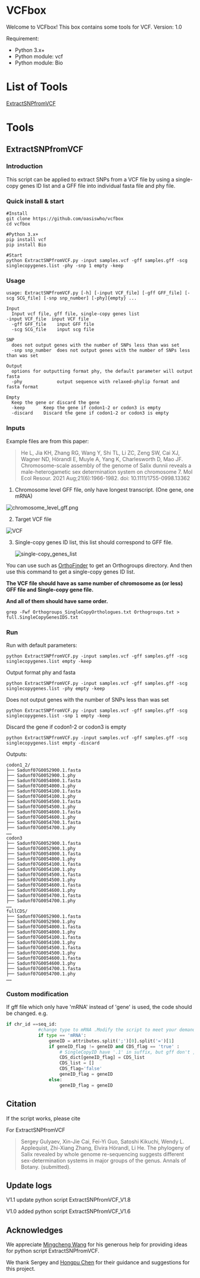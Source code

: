 # VCFbox

Welcome to VCFbox! This box contains some tools for VCF. Version: 1.0



Requirement: 

* Python 3.x+
* Python module: vcf
* Python module: Bio



# List of Tools

<a href="#ExtractSNPfromVCF">ExtractSNPfromVCF</a>





# Tools

## <span name = "ExtractSNPfromVCF">ExtractSNPfromVCF</span>

### Introduction

This script can be applied to extract SNPs from a VCF file by using a single-copy genes ID list and a GFF file into individual fasta file and phy file.



### Quick install & start

```
#Install
git clone https://github.com/oasiswho/vcfbox
cd vcfbox

#Python 3.x+
pip install vcf
pip install Bio

#Start
python ExtractSNPfromVCF.py -input samples.vcf -gff samples.gff -scg singlecopygenes.list -phy -snp 1 empty -keep
```



### Usage

```
usage: ExtractSNPfromVCF.py [-h] [-input VCF_file] [-gff GFF_file] [-scg SCG_file] [-snp snp_number] [-phy]{empty} ...
        
Input
  Input vcf file, gff file, single-copy genes list
-input VCF_file  input VCF file
  -gff GFF_file    input GFF file
  -scg SCG_file    input scg file

SNP
  does not output genes with the number of SNPs less than was set
  -snp snp_number  does not output genes with the number of SNPs less than was set

Output
  options for outputting format phy, the default parameter will output fasta
  -phy             output sequence with relaxed-phylip format and fasta format

Empty
  Keep the gene or discard the gene
  -keep       Keep the gene if codon1-2 or codon3 is empty
  -discard    Discard the gene if codon1-2 or codon3 is empty

```



### Inputs

Example files are from this paper:

> He L, Jia KH, Zhang RG, Wang Y, Shi TL, Li ZC, Zeng SW, Cai XJ, Wagner ND, Hörandl E, Muyle A, Yang K, Charlesworth D, Mao JF. Chromosome-scale assembly of the genome of Salix dunnii reveals a male-heterogametic sex determination system on chromosome 7. Mol Ecol Resour. 2021 Aug;21(6):1966-1982. doi: 10.1111/1755-0998.13362



1. Chromosome level GFF file, only have longest transcript. (One gene, one mRNA)

![chromosome_level_gff.png](images/ExtractedSNPfromVCF/chromosome_level_gff.png)



2. Target VCF file

![VCF](images/ExtractedSNPfromVCF/VCF.png)



3. Single-copy genes ID list, this list should correspond to GFF file. 

   

   ![single-copy_genes_list](images/ExtractedSNPfromVCF/single-copy_genes_list.png)

You can use such as [OrthoFinder](https://github.com/davidemms/OrthoFinder) to get an Orthogroups directory. And then use this command to get a single-copy genes ID list.

**The VCF file should have as same number of chromosome as (or less) GFF file and Single-copy gene file.**

**And all of them should have same order.**

```shell
grep -Fwf Orthogroups_SingleCopyOrthologues.txt Orthogroups.txt > full.SingleCopyGenesIDS.txt
```



### Run

Run with default parameters:

```
python ExtractSNPfromVCF.py -input samples.vcf -gff samples.gff -scg singlecopygenes.list empty -keep
```

Output format phy and fasta

```
python ExtractSNPfromVCF.py -input samples.vcf -gff samples.gff -scg singlecopygenes.list -phy empty -keep
```

Does not output genes with the number of SNPs less than was set

```
python ExtractSNPfromVCF.py -input samples.vcf -gff samples.gff -scg singlecopygenes.list -snp 1 empty -keep
```

 Discard the gene if codon1-2 or codon3 is empty

```
python ExtractSNPfromVCF.py -input samples.vcf -gff samples.gff -scg singlecopygenes.list empty -discard
```



Outputs:

```shell
codon1_2/
├── Sadunf07G0052900.1.fasta
├── Sadunf07G0052900.1.phy
├── Sadunf07G0054000.1.fasta
├── Sadunf07G0054000.1.phy
├── Sadunf07G0054100.1.fasta
├── Sadunf07G0054100.1.phy
├── Sadunf07G0054500.1.fasta
├── Sadunf07G0054500.1.phy
├── Sadunf07G0054600.1.fasta
├── Sadunf07G0054600.1.phy
├── Sadunf07G0054700.1.fasta
├── Sadunf07G0054700.1.phy
……
codon3
├── Sadunf07G0052900.1.fasta
├── Sadunf07G0052900.1.phy
├── Sadunf07G0054000.1.fasta
├── Sadunf07G0054000.1.phy
├── Sadunf07G0054100.1.fasta
├── Sadunf07G0054100.1.phy
├── Sadunf07G0054500.1.fasta
├── Sadunf07G0054500.1.phy
├── Sadunf07G0054600.1.fasta
├── Sadunf07G0054600.1.phy
├── Sadunf07G0054700.1.fasta
├── Sadunf07G0054700.1.phy
……
fullCDS/
├── Sadunf07G0052900.1.fasta
├── Sadunf07G0052900.1.phy
├── Sadunf07G0054000.1.fasta
├── Sadunf07G0054000.1.phy
├── Sadunf07G0054100.1.fasta
├── Sadunf07G0054100.1.phy
├── Sadunf07G0054500.1.fasta
├── Sadunf07G0054500.1.phy
├── Sadunf07G0054600.1.fasta
├── Sadunf07G0054600.1.phy
├── Sadunf07G0054700.1.fasta
├── Sadunf07G0054700.1.phy
……
```



### Custom modification

If gff file which only have 'mRNA'  instead of  'gene'  is used,  the code should be changed. e.g.

```python
if chr_id ==seq_id:
            #change type to mRNA .Modify the script to meet your demand.
			if type == 'mRNA':
				geneID = attributes.split(';')[0].split('=')[1]
				if geneID_flag != geneID and CDS_flag == 'true' :
					# SingleCopyID have '.1' in suffix, but gff don't , so I add up it.
					CDS_dict[geneID_flag] = CDS_list
					CDS_list = []
					CDS_flag='false'
					geneID_flag = geneID
				else:
					geneID_flag = geneID
```

 

## Citation

If the script works, please cite

For ExtractSNPfromVCF

> Sergey Gulyaev, Xin-Jie Cai, Fei-Yi Guo, Satoshi Kikuchi, Wendy L. Applequist, Zhi-Xiang Zhang, Elvira Hörandl, Li He. The phylogeny of Salix revealed by whole genome re-sequencing suggests different sex-determination systems in major groups of the genus. Annals of Botany.  (submitted).



## Update logs

V1.1 update python script ExtractSNPfromVCF_V1.8

V1.0 added python script ExtractSNPfromVCF_V1.6



## Acknowledges

We appreciate [Mingcheng Wang](https://orcid.org/0000-0002-3631-9174) for his generous help for providing ideas for python script ExtractSNPfromVCF. 

We thank Sergey and [Hongpu Chen](https://hongpu-chen.github.io/) for their guidance and suggestions for this project.

